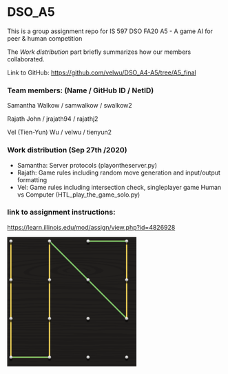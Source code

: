 # DSO_A5
This is a group assignment repo for IS 597 DSO FA20 A5 - A game AI for peer & human competition

The *Work distribution* part briefly summarizes how our members collaborated.

Link to GitHub:
https://github.com/velwu/DSO_A4-A5/tree/A5_final

### Team members: (Name / GitHub ID / NetID)
Samantha Walkow / samwalkow / swalkow2

Rajath John / jrajath94 / rajathj2

Vel (Tien-Yun) Wu / velwu / tienyun2


### Work distribution (Sep 27th /2020)
- Samantha: Server protocols (playontheserver.py)
- Rajath: Game rules including random move generation and input/output formatting
- Vel: Game rules including intersection check, singleplayer game Human vs Computer (HTL_play_the_game_solo.py)

### link to assignment instructions:
https://learn.illinois.edu/mod/assign/view.php?id=4826928


![Snapshot Image 1](HTL_image_just_for_fun.png)

